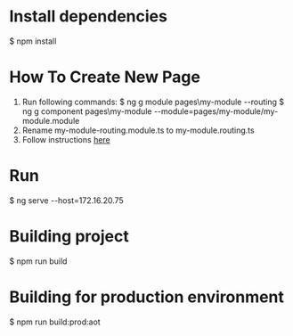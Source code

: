 # Install dependencies

$ npm install

# How To Create New Page

1. Run following commands:
$ ng g module pages\my-module --routing
$ ng g component pages\my-module --module=pages/my-module/my-module.module
2. Rename my-module-routing.module.ts to my-module.routing.ts
3. Follow instructions [here](https://akveo.github.io/ng2-admin/articles/013-create-new-page/)

# Run
$ ng serve --host=172.16.20.75

# Building project
$ npm run build

# Building for production environment
$ npm run build:prod:aot
